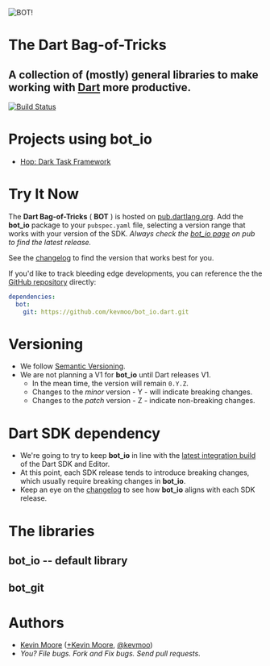 ![BOT!](https://raw.github.com/kevmoo/bot_io.dart/master/resource/logo.png)
# The Dart Bag-of-Tricks
## A collection of (mostly) general libraries to make working with [Dart](http://www.dartlang.org/) more productive.

[![Build Status](https://drone.io/github.com/kevmoo/bot_io.dart/status.png)](https://drone.io/github.com/kevmoo/bot_io.dart/latest)

# Projects using bot_io

* [Hop: Dark Task Framework](https://github.com/kevmoo/hop.dart)

# Try It Now

The __Dart Bag-of-Tricks__ ( __BOT__ ) is hosted on [pub.dartlang.org](http://pub.dartlang.org/packages/bot_io). Add the **bot_io** package to your `pubspec.yaml` file, selecting a version range that works with your version of the SDK. _Always check the [bot_io page](http://pub.dartlang.org/packages/bot_io) on pub to find the latest release._

See the [changelog](https://github.com/kevmoo/bot_io.dart/blob/master/changelog.md) to find the version that works best for you.

If you'd like to track bleeding edge developments, you can reference the the [GitHub repository](https://github.com/kevmoo/bot_io.dart) directly:
```yaml
dependencies:
  bot:
    git: https://github.com/kevmoo/bot_io.dart.git
```

# Versioning

* We follow [Semantic Versioning](http://semver.org/).
* We are not planning a V1 for **bot_io** until Dart releases V1.
	* In the mean time, the version will remain `0.Y.Z`.
	* Changes to the _minor_ version - Y - will indicate breaking changes.
	* Changes to the _patch_ version - Z - indicate non-breaking changes.

# Dart SDK dependency

* We're going to try to keep **bot_io** in line with the [latest integration build](https://gsdview.appspot.com/dart-editor-archive-integration/latest/) of the Dart SDK and Editor.
* At this point, each SDK release tends to introduce breaking changes, which usually require breaking changes in **bot_io**.
* Keep an eye on the [changelog](https://github.com/kevmoo/bot_io.dart/blob/master/changelog.md) to see how **bot_io** aligns with each SDK release. 

# The libraries

## bot_io -- default library

## bot_git

# Authors
 * [Kevin Moore](https://github.com/kevmoo) ([+Kevin Moore](https://plus.google.com/110066012384188006594/), [@kevmoo](http://twitter.com/kevmoo))
 * _You? File bugs. Fork and Fix bugs. Send pull requests._
